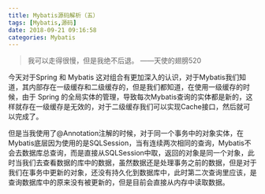 ```yaml
---
title: Mybatis源码解析（五）
tags: [Mybatis,源码]
date: 2018-09-21 09:16:58
categories: Mybatis
---
```




> 我可以走得很慢，但是我绝不后退。 ——天使的翅膀520



今天对于Spring 和 Mybatis 这对组合有更加深入的认识，对于Mybatis我们知道，其内部存在一级缓存和二级缓存的，但是我们都知道，在使用一级缓存的时候，由于 Spring 的全局实体的管理，导致每次Mybatis查询的实体都是新的，这样就存在一级缓存是无效的，对于二级缓存我们可以实现Cache接口，然后就可以完成了。



但是当我使用了@Annotation注解的时候，对于同一个事务中的对象实体，在Mybatis底层因为使用的是SQLSession，当有连续两次相同的查询，Mybatis不会去数据库总查询，而是直接从SQLSession中取，返回的对象是同一个对象，此时当我们去查看数据的库中的数据，虽然数据还是处理事务之前的数据，但是对于我们在事务中更新的对象，还没有持久化到数据库中，此时第二次查询里应该，是查询数据库中的原来没有被更新的，但是目前会直接从内存中读取数据。